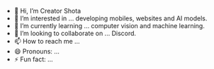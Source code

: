 - 👋 Hi, I’m Creator Shota
- 👀 I’m interested in ... developing mobiles, websites and AI models.
- 🌱 I’m currently learning ... computer vision and machine learning.
- 💞️ I’m looking to collaborate on ... Discord.
- 📫 How to reach me ...
- 😄 Pronouns: ...
- ⚡ Fun fact: ...

<!---
NanGyeThote/NanGyeThote is a ✨ special ✨ repository because its `README.md` (this file) appears on your GitHub profile.
You can click the Preview link to take a look at your changes.
--->
